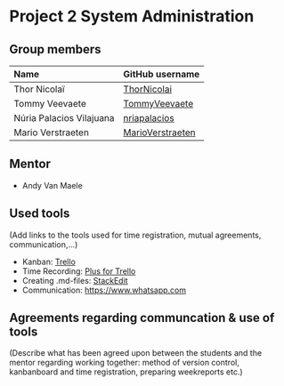 # Project 2 System Administration

## Group members

| Name     | GitHub username                   |
| :---     | :---                                    |
| Thor Nicolaï | [ThorNicolai](https://github.com/ThorNicolai) |
| Tommy Veevaete | [TommyVeevaete](https://github.com/TommyVeevaete) |
| Núria Palacios Vilajuana | [nriapalacios](https://github.com/nriapalacios) |
| Mario Verstraeten | [MarioVerstraeten](https://github.com/MarioVerstraeten) |

## Mentor

* Andy Van Maele

## Used tools
(Add links to the tools used for time registration, mutual agreements, communication,...)

* Kanban: [Trello](https://trello.com/b/xfqoV4Ol/p2ops-io1)
* Time Recording: [Plus for Trello](https://chrome.google.com/webstore/detail/plus-for-trello-time-trac/gjjpophepkbhejnglcmkdnncmaanojkf?hl=nl)
* Creating .md-files: [StackEdit](https://stackedit.io/app)
* Communication: <https://www.whatsapp.com>


## Agreements regarding communcation & use of tools
(Describe what has been agreed upon between the students and the mentor regarding working together: method of version control, kanbanboard and time registration, preparing weekreports etc.)
